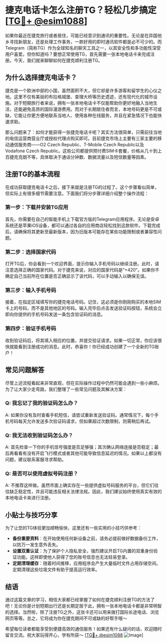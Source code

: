 # 捷克电话卡怎么注册TG？轻松几步搞定[[TG💪+ @esim1088](https://t.me/s/esim1088)]

如果你最近在捷克旅行或者居住，可能已经意识到通讯的重要性。无论是在异国他乡寻找新朋友，还是处理工作事务，一款好用的即时通讯软件都是必不可少的。而Telegram（简称TG）作为全球知名的聊天工具之一，以其安全性和多功能性深受用户喜爱。但你知道吗？要想正常使用TG，首先需要一张本地电话卡来完成注册。今天，我们就来聊聊如何在捷克顺利注册TG。

## 为什么选择捷克电话卡？

捷克是一个欧洲中部的小国，虽然面积不大，但它却是许多游客和留学生的心仪之地。这里不仅有美丽的布拉格城堡、查理大桥等历史遗迹，还有现代化的城市设施。对于短期旅行者来说，拥有一张本地电话卡不仅能帮助你更好地融入当地生活，还能避免高昂的国际漫游费用。而对于长期居住者而言，本地号码更是不可或缺，它能让你更方便地联系当地人、使用各种在线服务，并且在紧急情况下也能快速求助。

那么问题来了：如何才能获得一张捷克电话卡呢？其实方法很简单，只需前往当地的电信运营商营业厅或授权代理点购买即可。目前捷克市场上主要有三家主要的移动通信服务商——O2 Czech Republic、T-Mobile Czech Republic以及Vodafone Czech Republic。这些公司都提供预付费SIM卡套餐，价格从几十到上百捷克克朗不等，具体取决于通话分钟数、数据流量以及短信数量等因素。

## 注册TG的基本流程

在成功获取捷克电话卡之后，接下来就是注册TG的过程了。这个步骤看似简单，但实际上有很多细节需要注意。下面我们将分步骤详细介绍整个操作流程：

### 第一步：下载并安装TG应用

首先，你需要在自己的智能手机上下载官方版的Telegram应用程序。无论是安卓系统还是苹果iOS设备，都可以通过各自的应用商店轻松找到这款软件。下载完成后，请确保将其更新至最新版本，因为旧版本可能存在某些功能限制或者兼容性问题。

### 第二步：选择国家代码

打开TG后，你会看到一个欢迎界面，提示你输入手机号码以继续注册。此时，请注意选择正确的国家代码。对于捷克来说，对应的国家代码是“+420”。如果你不确定自己当前所在位置是否正确显示了该代码，可以手动输入以确保无误。

### 第三步：输入手机号码

接着，在指定区域填写你的捷克电话号码。记住，这必须是你刚刚购买的本地SIM卡上的号码，而不是其他地区的号码。输入完毕后点击发送验证码按钮，系统会立即向你提供的手机号码发送一条包含验证码的消息。

### 第四步：验证手机号码

收到验证码后，将其填入相应的位置，并提交验证请求。如果一切正常，你应该很快就能看到注册成功的消息。此时，恭喜你！你已经成功创建了一个全新的TG账户！

## 常见问题解答

尽管上述流程看起来非常直观，但在实际操作过程中仍然可能会遇到一些小麻烦。为了让大家少走弯路，我们整理了一些常见问题及其解决方案：

### Q: 我忘记了我的验证码怎么办？
A: 如果你没有及时查看手机短信，请尝试重新发送验证码。通常情况下，每个手机号码每天允许发送多次验证码请求，但如果超过次数限制，则需稍后再试。

### Q: 我无法收到验证码怎么办？
A: 首先检查一下你的手机信号强度是否足够强；其次确认网络连接是否稳定；最后再看看有没有开启飞行模式或者其他可能导致信息延迟的情况。如果以上都没有问题，建议联系客服寻求帮助。

### Q: 是否可以使用虚拟号码注册？
A: 不推荐这样做。虽然市面上确实存在一些提供虚拟号码服务的平台，但它们往往缺乏稳定性，并且可能违反相关法律法规。因此，我们建议始终使用真实有效的本地电话卡来进行注册。

## 小贴士与技巧分享

为了让您的TG体验更加顺畅愉快，这里还有一些实用的小技巧供参考：

- **备份重要资料**：在开始使用任何新设备之前，请务必提前做好数据备份工作，以防万一发生意外丢失。
- **设置双重认证**：为了保护个人隐私安全，强烈建议开启TG内置的双重身份验证功能。这样即使他人获得了您的账号信息也无法轻易登录。
- **定期清理缓存**：随着时间推移，应用程序会产生大量临时文件占用存储空间。定期清理这些垃圾文件有助于提高运行效率。

## 结语

通过这篇文章的学习，相信大家都已经掌握了如何在捷克顺利注册TG的方法了吧！无论你是计划短期出行还是长期定居于此，拥有一张本地电话卡都是非常明智的选择。当然啦，除了注册TG之外，这张卡还可以用来拨打国际长途电话、浏览网页等等。总之，它将成为你在捷克期间不可或缺的好帮手哦～

希望每位读者都能享受到便捷高效的通信服务！如果还有什么疑问的话，欢迎随时留言交流。祝大家玩得开心，学有所获～ [[TG💪+ @esim1088](https://t.me/s/esim1088) ![Image](https://i.postimg.cc/4NQfJmqS/Snipaste-2025-05-13-00-14-12.png)]